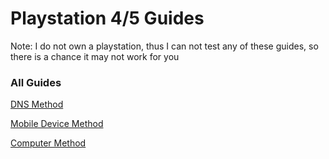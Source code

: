 # Playstation 4/5 Guides

Note: I do not own a playstation, thus I can not test any of these guides, so there is a chance it may not work for you

### All Guides

[DNS Method](https://github.com/DBTDerpbox/ConsoleBEServerGuide/blob/main/playstation/DNS.md)

[Mobile Device Method](https://github.com/DBTDerpbox/ConsoleBEServerGuide/blob/main/playstation/MOBILE.md)

[Computer Method](https://github.com/DBTDerpbox/ConsoleBEServerGuide/blob/main/playstation/COMPUTER.md)